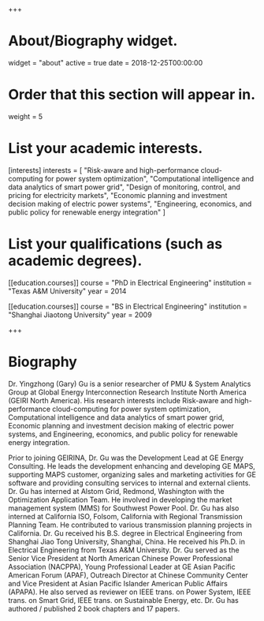 +++
# About/Biography widget.
widget = "about"
active = true
date = 2018-12-25T00:00:00

# Order that this section will appear in.
weight = 5

# List your academic interests.
[interests]
  interests = [
    "Risk-aware and high-performance cloud-computing for power system optimization",
    "Computational intelligence and data analytics of smart power grid",
    "Design of monitoring, control, and pricing for electricity markets",
    "Economic planning and investment decision making of electric power systems",
    "Engineering, economics, and public policy for renewable energy integration"
  ]

# List your qualifications (such as academic degrees).
[[education.courses]]
  course = "PhD in Electrical Engineering"
  institution = "Texas A&M University"
  year = 2014

[[education.courses]]
  course = "BS in Electrical Engineering"
  institution = "Shanghai Jiaotong University"
  year = 2009

 
+++

# Biography
Dr. Yingzhong (Gary) Gu is a senior researcher of PMU & System Analytics Group at Global Energy Interconnection Research Institute North America (GEIRI North America). His research interests include Risk-aware and high-performance cloud-computing for power system optimization, Computational intelligence and data analytics of smart power grid, Economic planning and investment decision making of electric power systems, and Engineering, economics, and public policy for renewable energy integration. 

Prior to joining GEIRINA,  Dr. Gu was the Development Lead at GE Energy Consulting. He leads the development enhancing and developing GE MAPS, supporting MAPS customer, organizing sales and marketing activities for GE software and providing consulting services to internal and external clients. Dr. Gu has interned at Alstom Grid, Redmond, Washington with the Optimization Application Team. He involved in developing the market management system (MMS) for Southwest Power Pool. Dr. Gu has also interned at California ISO, Folsom, California with Regional Transmission Planning Team. He contributed to various transmission planning projects in California. Dr. Gu received his B.S. degree in Electrical Engineering from Shanghai Jiao Tong University, Shanghai, China. He received his Ph.D. in Electrical Engineering from Texas A&M University. Dr. Gu served as the Senior Vice President at North American Chinese Power Professional Association (NACPPA), Young Professional Leader at GE Asian Pacific American Forum (APAF), Outreach Director at Chinese Community Center and Vice President at Asian Pacific Islander American Public Affairs (APAPA). He also served as reviewer on IEEE trans. on Power System, IEEE trans. on Smart Grid, IEEE trans. on Sustainable Energy, etc.  Dr. Gu has authored / published 2 book chapters and 17 papers. 
